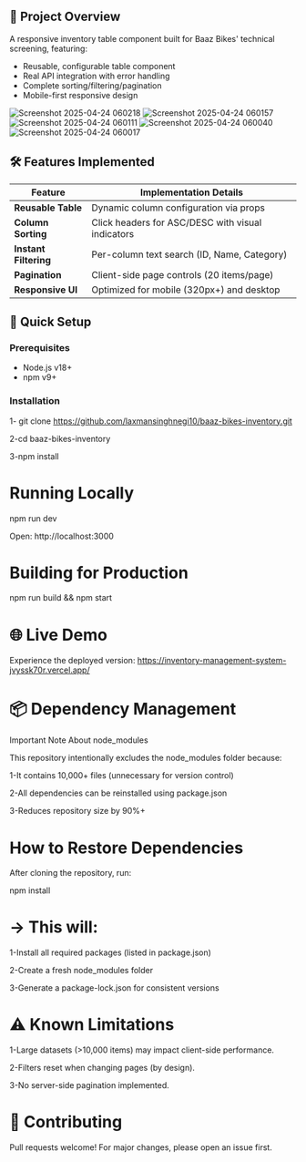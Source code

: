 ## 📌 Project Overview
A responsive inventory table component built for Baaz Bikes' technical screening, featuring:

- Reusable, configurable table component
- Real API integration with error handling
- Complete sorting/filtering/pagination
- Mobile-first responsive design

![Screenshot 2025-04-24 060218](https://github.com/user-attachments/assets/a7c5322e-8e3c-4e75-94c0-240c79c6ebac)
![Screenshot 2025-04-24 060157](https://github.com/user-attachments/assets/67d6abdf-6819-4ef3-9de7-7f64dde092ee)
![Screenshot 2025-04-24 060111](https://github.com/user-attachments/assets/4e21c015-7fe3-41b5-9b3e-91bb65f995c2)
![Screenshot 2025-04-24 060040](https://github.com/user-attachments/assets/2528039b-853b-45d1-9f6f-792d255e4f15)
![Screenshot 2025-04-24 060017](https://github.com/user-attachments/assets/229a4d61-1b3f-44d8-9f14-02afa2080192)


## 🛠️ Features Implemented

| Feature | Implementation Details |
|---------|------------------------|
| **Reusable Table** | Dynamic column configuration via props |
| **Column Sorting** | Click headers for ASC/DESC with visual indicators |
| **Instant Filtering** | Per-column text search (ID, Name, Category) |
| **Pagination** | Client-side page controls (20 items/page) |
| **Responsive UI** | Optimized for mobile (320px+) and desktop |

## 🚀 Quick Setup

### Prerequisites
- Node.js v18+
- npm v9+

### Installation

1- git clone https://github.com/laxmansinghnegi10/baaz-bikes-inventory.git

2-cd baaz-bikes-inventory

3-npm install


# Running Locally

npm run dev

Open: http://localhost:3000


# Building for Production

npm run build && npm start


# 🌐 Live Demo
Experience the deployed version: https://inventory-management-system-jvyssk70r.vercel.app/


# 📦 Dependency Management
Important Note About node_modules

This repository intentionally excludes the node_modules folder because:

1-It contains 10,000+ files (unnecessary for version control)

2-All dependencies can be reinstalled using package.json

3-Reduces repository size by 90%+

# How to Restore Dependencies

After cloning the repository, run:

npm install

# -> This will:

1-Install all required packages (listed in package.json)

2-Create a fresh node_modules folder

3-Generate a package-lock.json for consistent versions


# ⚠️ Known Limitations

1-Large datasets (>10,000 items) may impact client-side performance.

2-Filters reset when changing pages (by design).

3-No server-side pagination implemented.


# 🤝 Contributing

Pull requests welcome! For major changes, please open an issue first.










